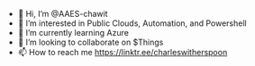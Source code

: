 - 👋 Hi, I’m @AAES-chawit
- 👀 I’m interested in Public Clouds, Automation, and Powershell
- 🌱 I’m currently learning Azure
- 💞️ I’m looking to collaborate on $Things
- 📫 How to reach me https://linktr.ee/charleswitherspoon 

<!---
AAES-chawit/AAES-chawit is a ✨ special ✨ repository because its `README.md` (this file) appears on your GitHub profile.
You can click the Preview link to take a look at your changes.
--->
